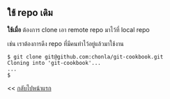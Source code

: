 ## ใช้ repo เดิม

**ใช้เมื่อ** ต้องการ clone เอา remote repo มาไว้ที่ local repo

เช่น เราต้องการดึง repo ที่มีคนทำไว้อยู่แล้วมาใช้งาน

```
$ git clone git@github.com:chonla/git-cookbook.git
Cloning into 'git-cookbook'...
...
$
```

<< [กลับไปหน้าแรก](README.md)